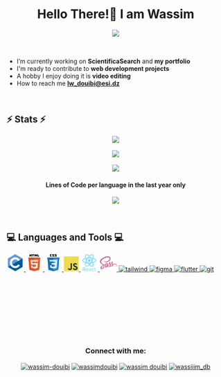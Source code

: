 <h1 align="center">
    Hello There!👋 I am Wassim
</h1>
<p align="center">
  <!-- Typing SVG by DenverCoder1 - https://github.com/DenverCoder1/readme-typing-svg -->
  <a href="https://github.com/DenverCoder1/readme-typing-svg">
    <img src="https://readme-typing-svg.demolab.com/?lines=Computer+science+student;Front-end%20web%20developer%20, %20Data%20enthusiast;Always%20learning%20new%20things&font=Fira%20Code&center=true&width=600&height=45&vCenter=true&pause=700&size=24" /></a>
</p>

<br>

- I’m currently working on **ScientificaSearch** and **my portfolio**
- I'm ready to contribute to **web development projects**
- A hobby I enjoy doing it is **video editing**
- How to reach me **lw_douibi@esi.dz**

<br>

<h2 align="left">⚡ Stats ⚡</h2>

<p align="center">
	<img width="450em" src="https://github-readme-stats.vercel.app/api?username=wassimdouibi&show_icons=true&include_all_commits=true&count_private=true&hide_border=true&theme=dark&border_color=ffffff&border_radius=10" />
</p>

<p align="center">
	<img width="450em" src="https://github-readme-streak-stats.herokuapp.com/?user=wassimdouibi&include_all_commits=true&hide_border=true&theme=dark&border_color=ffffff&border_radius=10"/>
</p>

<p align="center">
	<img width="450em" src="https://github-readme-stats.vercel.app/api/top-langs/?username=wassimdouibi&layout=compact&custom_title=Most%20used%20languages&langs_count=10&include_all_commits=true&hide_progress=false&hide_border=true&theme=dark&&border_color=ffffff&border_radius=10">
</p>

<h4 align="center">Lines of Code per language in the last year only</h4>
<p align="center">
	<img width="450em" src="https://api.githubtrends.io/user/svg/formidablae/langs?time_range=one_year&include_private=True&loc_metric=changed&theme=dark&border_color=ffffff&border_radius=10">
</p>

<br>

<h2 align="left">💻 Languages and Tools 💻</h2>

<p align="left"> 
    <a href="https://www.cprogramming.com/" target="_blank" rel="noreferrer"> <img src="https://raw.githubusercontent.com/devicons/devicon/master/icons/c/c-original.svg" alt="c" width="40" height="40"/> </a>
  <a href="https://www.w3.org/html/" target="_blank" rel="noreferrer"> <img src="https://raw.githubusercontent.com/devicons/devicon/master/icons/html5/html5-original-wordmark.svg" alt="html5" width="40" height="40"/> </a>
  <a href="https://www.w3schools.com/css/" target="_blank" rel="noreferrer"> <img src="https://raw.githubusercontent.com/devicons/devicon/master/icons/css3/css3-original-wordmark.svg" alt="css3" width="40" height="40"/> </a>
     <a href="https://developer.mozilla.org/en-US/docs/Web/JavaScript" target="_blank" rel="noreferrer"> <img src="https://raw.githubusercontent.com/devicons/devicon/master/icons/javascript/javascript-original.svg" alt="javascript" width="35" height="35"/> </a>
  <a href="https://reactjs.org/" target="_blank" rel="noreferrer"> <img src="https://raw.githubusercontent.com/devicons/devicon/master/icons/react/react-original-wordmark.svg" alt="react" width="40" height="40"/> </a>
    <a href="https://sass-lang.com" target="_blank" rel="noreferrer"> <img src="https://raw.githubusercontent.com/devicons/devicon/master/icons/sass/sass-original.svg" alt="sass" width="40" height="40"/> </a>
    <a href="https://tailwindcss.com/" target="_blank" rel="noreferrer"> <img src="https://www.vectorlogo.zone/logos/tailwindcss/tailwindcss-icon.svg" alt="tailwind" width="40" height="40"/> </a> 
    <a href="https://www.figma.com/" target="_blank" rel="noreferrer"> <img src="https://www.vectorlogo.zone/logos/figma/figma-icon.svg" alt="figma" width="40" height="40"/> </a>
    <a href="https://flutter.dev" target="_blank" rel="noreferrer"> <img src="https://www.vectorlogo.zone/logos/flutterio/flutterio-icon.svg" alt="flutter" width="40" height="40"/>     </a> 
    <a href="https://git-scm.com/" target="_blank" rel="noreferrer"> <img src="https://www.vectorlogo.zone/logos/git-scm/git-scm-icon.svg" alt="git" width="40" height="40"/> </a>
</p>

<br>

<!--

<h2 align="center">👨‍💻 Repositories 👨‍💻</h2>
<br>
<div width="100%" align="center">
  <a align="left" href="https://github.com/wassimDouibi/Algorithms" title="Algorithms"><img align="left" height="115" src="https://github-readme-stats.vercel.app/api/pin/?username=wassimDouibi&repo=Algorithms&theme=dark&border_color=ffffff&border_radius=10"></a>
  <a align="right" href="https://github.com/wassimDouibi/DataStructures" title="Data Structures"><img align="right" height="115" src="https://github-readme-stats.vercel.app/api/pin/?username=wassimDouibi&repo=DataStructures&theme=dark&border_color=ffffff&border_radius=10"></a>
</div>
<br/><br/><br/><br/><br/><br/>
<div width="100%" align="center">
  <a align="left" href="https://github.com/wassimDouibi/Turkce-Heceleme-CPP" title="Turkce-Heceleme-CPP"><img align="left" height="115" src="https://github-readme-stats.vercel.app/api/pin/?username=wassimDouibi&repo=Turkce-Heceleme-CPP&theme=dark&border_color=ffffff&border_radius=10"></a>
  <a align="right" href="https://github.com/wassimDouibi/CopyMoveForgeryDetectionWithDCT" title="Copy&Move Forgery Detection With DCT"><img align="right" height="115" src="https://github-readme-stats.vercel.app/api/pin/?username=wassimDouibi&repo=CopyMoveForgeryDetectionWithDCT&theme=dark&border_color=ffffff&border_radius=10"></a>
</div>
<br/><br/><br/><br/><br/><br/>
<div width="100%" align="center">
  <a align="left" href="https://github.com/wassimDouibi/cpp-openmp-needleman-wunsch" title="Needleman Wunsch Algorithm With OpenMP"><img align="left" height="115" src="https://github-readme-stats.vercel.app/api/pin/?username=wassimDouibi&repo=cpp-openmp-needleman-wunsch&theme=dark&border_color=ffffff&border_radius=10">
  </a>
  <a align="right" href="https://github.com/wassimDouibi/javascript-minesweeper" title="Minesweeper"><img align="right" height="115" src="https://github-readme-stats.vercel.app/api/pin/?username=wassimDouibi&repo=javascript-minesweeper&theme=dark&border_color=ffffff&border_radius=10"></a>
</div>

-->
<br/><br/><br/><br/><br/><br/>

<h3 align="center">Connect with me:</h3>
<p align="center">
  <a href="https://codepen.io/wassim-douibi" target="blank"><img align="center" src="https://raw.githubusercontent.com/rahuldkjain/github-profile-readme-generator/master/src/images/icons/Social/codepen.svg" alt="wassim-douibi" height="40" width="50" /></a>
  <a href="https://twitter.com/wassimdouibi" target="blank"><img align="center" src="https://raw.githubusercontent.com/rahuldkjain/github-profile-readme-generator/master/src/images/icons/Social/twitter.svg" alt="wassimdouibi" height="40" width="50"/></a>
  <a href="https://linkedin.com/in/wassim douibi" target="blank"><img align="center" src="https://raw.githubusercontent.com/rahuldkjain/github-profile-readme-generator/master/src/images/icons/Social/linked-in-alt.svg" alt="wassim douibi" height="40" width="50" /></a>
  <a href="https://instagram.com/wassiiim_db" target="blank"><img align="center" src="https://raw.githubusercontent.com/rahuldkjain/github-profile-readme-generator/master/src/images/icons/Social/instagram.svg" alt="wassiiim_db" height="40" width="50" /></a>
</p>




